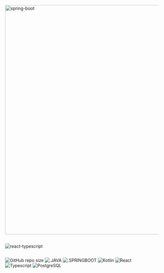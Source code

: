##

<img src="https://i.ibb.co/Q9Y6DXf/spring-boot.png" alt="spring-boot" border="0" width="750">

##

<img src="https://i.ibb.co/gF1kFqW/pngwing-com.png" alt="react-typescript" border="0">

## 

![GitHub repo size](https://img.shields.io/github/repo-size/hikmetkutuk/authentication?color=inactive&style=for-the-badge)
![.JAVA](https://img.shields.io/static/v1?label=java&message=17&color=d94f35&style=for-the-badge)
![.SPRINGBOOT](https://img.shields.io/static/v1?label=spring%20boot&message=2.7.9&color=6db33f&style=for-the-badge)
![Kotlin](https://img.shields.io/static/v1?label=kotlin&message=1.6&color=de6f66&style=for-the-badge)
![React](https://img.shields.io/static/v1?label=React&message=18.2&color=00d8ff&style=for-the-badge)
![Typescript](https://img.shields.io/static/v1?label=Typescript&message=5.0.2&color=007acc&style=for-the-badge)
![PostgreSQL](https://img.shields.io/static/v1?label=postgresql&message=13.1&color=336691&style=for-the-badge)
